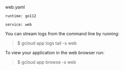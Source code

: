 web.yaml

```
runtime: go112

service: web
```

You can stream logs from the command line by running:
>  $ gcloud app logs tail -s web

To view your application in the web browser run:
>  $ gcloud app browse -s web